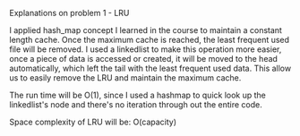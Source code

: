 Explanations on problem 1 - LRU

I applied hash_map concept I learned in the course to maintain a constant length
cache. Once the maximum cache is reached, the least frequent used file will be removed.
I used a linkedlist to make this operation more easier, once a piece of data is
accessed or created, it will be moved to the head automatically, which left the
tail with the least frequent used data. This allow us to easily remove the LRU
and maintain the maximum cache.

The run time will be O(1), since I used a hashmap to quick look up the linkedlist's
node and there's no iteration through out the entire code.

Space complexity of LRU will be: O(capacity)
